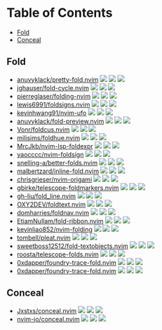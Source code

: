 # Table of Contents

<!-- toc -->

- [Fold](#fold)
- [Conceal](#conceal)

<!-- tocstop -->

## Fold

- [anuvyklack/pretty-fold.nvim](https://github.com/anuvyklack/pretty-fold.nvim) ![](https://img.shields.io/github/stars/anuvyklack/pretty-fold.nvim) ![](https://img.shields.io/github/last-commit/anuvyklack/pretty-fold.nvim) ![](https://img.shields.io/github/commit-activity/y/anuvyklack/pretty-fold.nvim)
- [jghauser/fold-cycle.nvim](https://github.com/jghauser/fold-cycle.nvim) ![](https://img.shields.io/github/stars/jghauser/fold-cycle.nvim) ![](https://img.shields.io/github/last-commit/jghauser/fold-cycle.nvim) ![](https://img.shields.io/github/commit-activity/y/jghauser/fold-cycle.nvim)
- [pierreglaser/folding-nvim](https://github.com/pierreglaser/folding-nvim) ![](https://img.shields.io/github/stars/pierreglaser/folding-nvim) ![](https://img.shields.io/github/last-commit/pierreglaser/folding-nvim) ![](https://img.shields.io/github/commit-activity/y/pierreglaser/folding-nvim)
- [lewis6991/foldsigns.nvim](https://github.com/lewis6991/foldsigns.nvim) ![](https://img.shields.io/github/stars/lewis6991/foldsigns.nvim) ![](https://img.shields.io/github/last-commit/lewis6991/foldsigns.nvim) ![](https://img.shields.io/github/commit-activity/y/lewis6991/foldsigns.nvim)
- [kevinhwang91/nvim-ufo](https://github.com/kevinhwang91/nvim-ufo) ![](https://img.shields.io/github/stars/kevinhwang91/nvim-ufo) ![](https://img.shields.io/github/last-commit/kevinhwang91/nvim-ufo) ![](https://img.shields.io/github/commit-activity/y/kevinhwang91/nvim-ufo)
- [anuvyklack/fold-preview.nvim](https://github.com/anuvyklack/fold-preview.nvim) ![](https://img.shields.io/github/stars/anuvyklack/fold-preview.nvim) ![](https://img.shields.io/github/last-commit/anuvyklack/fold-preview.nvim) ![](https://img.shields.io/github/commit-activity/y/anuvyklack/fold-preview.nvim)
- [Vonr/foldcus.nvim](https://github.com/Vonr/foldcus.nvim) ![](https://img.shields.io/github/stars/Vonr/foldcus.nvim) ![](https://img.shields.io/github/last-commit/Vonr/foldcus.nvim) ![](https://img.shields.io/github/commit-activity/y/Vonr/foldcus.nvim)
- [milisims/foldhue.nvim](https://github.com/milisims/foldhue.nvim) ![](https://img.shields.io/github/stars/milisims/foldhue.nvim) ![](https://img.shields.io/github/last-commit/milisims/foldhue.nvim) ![](https://img.shields.io/github/commit-activity/y/milisims/foldhue.nvim)
- [MrcJkb/nvim-lsp-foldexpr](https://github.com/MrcJkb/nvim-lsp-foldexpr) ![](https://img.shields.io/github/stars/MrcJkb/nvim-lsp-foldexpr) ![](https://img.shields.io/github/last-commit/MrcJkb/nvim-lsp-foldexpr) ![](https://img.shields.io/github/commit-activity/y/MrcJkb/nvim-lsp-foldexpr)
- [yaocccc/nvim-foldsign](https://github.com/yaocccc/nvim-foldsign) ![](https://img.shields.io/github/stars/yaocccc/nvim-foldsign) ![](https://img.shields.io/github/last-commit/yaocccc/nvim-foldsign) ![](https://img.shields.io/github/commit-activity/y/yaocccc/nvim-foldsign)
- [snelling-a/better-folds.nvim](https://github.com/snelling-a/better-folds.nvim) ![](https://img.shields.io/github/stars/snelling-a/better-folds.nvim) ![](https://img.shields.io/github/last-commit/snelling-a/better-folds.nvim) ![](https://img.shields.io/github/commit-activity/y/snelling-a/better-folds.nvim)
- [malbertzard/inline-fold.nvim](https://github.com/malbertzard/inline-fold.nvim) ![](https://img.shields.io/github/stars/malbertzard/inline-fold.nvim) ![](https://img.shields.io/github/last-commit/malbertzard/inline-fold.nvim) ![](https://img.shields.io/github/commit-activity/y/malbertzard/inline-fold.nvim)
- [chrisgrieser/nvim-origami](https://github.com/chrisgrieser/nvim-origami) ![](https://img.shields.io/github/stars/chrisgrieser/nvim-origami) ![](https://img.shields.io/github/last-commit/chrisgrieser/nvim-origami) ![](https://img.shields.io/github/commit-activity/y/chrisgrieser/nvim-origami)
- [gbirke/telescope-foldmarkers.nvim](https://github.com/gbirke/telescope-foldmarkers.nvim) ![](https://img.shields.io/github/stars/gbirke/telescope-foldmarkers.nvim) ![](https://img.shields.io/github/last-commit/gbirke/telescope-foldmarkers.nvim) ![](https://img.shields.io/github/commit-activity/y/gbirke/telescope-foldmarkers.nvim)
- [gh-liu/fold_line.nvim](https://github.com/gh-liu/fold_line.nvim) ![](https://img.shields.io/github/stars/gh-liu/fold_line.nvim) ![](https://img.shields.io/github/last-commit/gh-liu/fold_line.nvim) ![](https://img.shields.io/github/commit-activity/y/gh-liu/fold_line.nvim)
- [OXY2DEV/foldtext.nvim](https://github.com/OXY2DEV/foldtext.nvim) ![](https://img.shields.io/github/stars/OXY2DEV/foldtext.nvim) ![](https://img.shields.io/github/last-commit/OXY2DEV/foldtext.nvim) ![](https://img.shields.io/github/commit-activity/y/OXY2DEV/foldtext.nvim)
- [domharries/foldnav.nvim](https://github.com/domharries/foldnav.nvim) ![](https://img.shields.io/github/stars/domharries/foldnav.nvim) ![](https://img.shields.io/github/last-commit/domharries/foldnav.nvim) ![](https://img.shields.io/github/commit-activity/y/domharries/foldnav.nvim)
- [EtiamNullam/fold-ribbon.nvim](https://github.com/EtiamNullam/fold-ribbon.nvim) ![](https://img.shields.io/github/stars/EtiamNullam/fold-ribbon.nvim) ![](https://img.shields.io/github/last-commit/EtiamNullam/fold-ribbon.nvim) ![](https://img.shields.io/github/commit-activity/y/EtiamNullam/fold-ribbon.nvim)
- [kevinliao852/nvim-folding](https://github.com/kevinliao852/nvim-folding) ![](https://img.shields.io/github/stars/kevinliao852/nvim-folding) ![](https://img.shields.io/github/last-commit/kevinliao852/nvim-folding) ![](https://img.shields.io/github/commit-activity/y/kevinliao852/nvim-folding)
- [tombell/pleat.nvim](https://github.com/tombell/pleat.nvim) ![](https://img.shields.io/github/stars/tombell/pleat.nvim) ![](https://img.shields.io/github/last-commit/tombell/pleat.nvim) ![](https://img.shields.io/github/commit-activity/y/tombell/pleat.nvim)
- [sweetboss12512/fold-textobjects.nvim](https://github.com/sweetboss12512/fold-textobjects.nvim) ![](https://img.shields.io/github/stars/sweetboss12512/fold-textobjects.nvim) ![](https://img.shields.io/github/last-commit/sweetboss12512/fold-textobjects.nvim) ![](https://img.shields.io/github/commit-activity/y/sweetboss12512/fold-textobjects.nvim)
- [roosta/telescope-folds.nvim](https://github.com/roosta/telescope-folds.nvim) ![](https://img.shields.io/github/stars/roosta/telescope-folds.nvim) ![](https://img.shields.io/github/last-commit/roosta/telescope-folds.nvim) ![](https://img.shields.io/github/commit-activity/y/roosta/telescope-folds.nvim)
- [0xdapper/foundry-trace-fold.nvim](https://github.com/0xdapper/foundry-trace-fold.nvim) ![](https://img.shields.io/github/stars/0xdapper/foundry-trace-fold.nvim) ![](https://img.shields.io/github/last-commit/0xdapper/foundry-trace-fold.nvim) ![](https://img.shields.io/github/commit-activity/y/0xdapper/foundry-trace-fold.nvim)
- [0xdapper/foundry-trace-fold.nvim](https://github.com/0xdapper/foundry-trace-fold.nvim) ![](https://img.shields.io/github/stars/0xdapper/foundry-trace-fold.nvim) ![](https://img.shields.io/github/last-commit/0xdapper/foundry-trace-fold.nvim) ![](https://img.shields.io/github/commit-activity/y/0xdapper/foundry-trace-fold.nvim)

## Conceal

- [Jxstxs/conceal.nvim](https://github.com/Jxstxs/conceal.nvim) ![](https://img.shields.io/github/stars/Jxstxs/conceal.nvim) ![](https://img.shields.io/github/last-commit/Jxstxs/conceal.nvim) ![](https://img.shields.io/github/commit-activity/y/Jxstxs/conceal.nvim)
- [nvim-jo/conceal.nvim](https://github.com/nvim-jo/conceal.nvim) ![](https://img.shields.io/github/stars/nvim-jo/conceal.nvim) ![](https://img.shields.io/github/last-commit/nvim-jo/conceal.nvim) ![](https://img.shields.io/github/commit-activity/y/nvim-jo/conceal.nvim)
